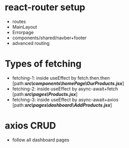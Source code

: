 # react-router setup

- routes
- MainLayout
- Errorpage
- components/shared/navber+footer
- advanced routing

# Types of fetching

- fetching-1: inside useEffect by fetch.then.then [path:**_src\components\homePage\OurProducts.jsx_**]
- fetching-2: inside useEffect by async-await+fetch [path:**_src\pages\Products.jsx_**]
- fetching-3: inside useEffect by async-await+axios [path:**_src\pages\dashboard\AddProducts.jsx_**]

# axios CRUD

- follow all dashboard pages
